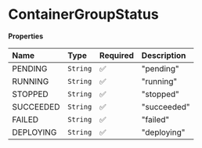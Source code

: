 # ContainerGroupStatus

**Properties**

| Name      | Type     | Required | Description |
| :-------- | :------- | :------- | :---------- |
| PENDING   | `String` | ✅       | "pending"   |
| RUNNING   | `String` | ✅       | "running"   |
| STOPPED   | `String` | ✅       | "stopped"   |
| SUCCEEDED | `String` | ✅       | "succeeded" |
| FAILED    | `String` | ✅       | "failed"    |
| DEPLOYING | `String` | ✅       | "deploying" |
